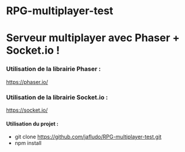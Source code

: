 RPG-multiplayer-test
===============

# Serveur multiplayer avec Phaser + Socket.io !

### Utilisation de la librairie Phaser :

https://phaser.io/

### Utilisation de la librairie Socket.io :

https://socket.io/

#### Utilisation du projet :

- git clone https://github.com/jafludo/RPG-multiplayer-test.git
- npm install
